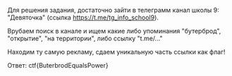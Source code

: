 Для решения задания, достаточно зайти в телеграмм канал школы 9: "Девяточка" (ссылка https://t.me/tg_info_school9).

Врубаем поиск в канале и ищем какие либо упоминания "бутерброд", "открытие", "на территории", либо ссылку "t.me/..."

Находим ту самую рекламу, сдаем уникальную часть ссылки как флаг!

Ответ: ctf{ButerbrodEqualsPower}
